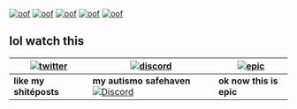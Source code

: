 [![oof](https://cdn.discordapp.com/emojis/402475241340665866.png)](https://timbstagram.com) [![oof](https://cdn.discordapp.com/emojis/402475241340665866.png)](https://timbstagram.com) [![oof](https://cdn.discordapp.com/emojis/402475241340665866.png)](https://timbstagram.com) [![oof](https://cdn.discordapp.com/emojis/402475241340665866.png)](https://timbstagram.com) [![oof](https://cdn.discordapp.com/emojis/402475241340665866.png)](https://timbstagram.com)

## lol watch this

| [![twitter](https://cdn.discordapp.com/attachments/155726317222887425/252192520094613504/twiter_banner.JPG)](https://twitter.com/Landowo) | [![discord](https://cdn.discordapp.com/attachments/266240393639755778/281920766490968064/discord.png)](https://discord.gg/WvReqEt) | [![epic](https://cdn.discordapp.com/attachments/517421315511025677/517432701582573588/epic.png)](https://minecraft.net/en-us/)
| --- | --- | --- |
| **like my shitéposts** | **my autismo safehaven** [![Discord](https://discordapp.com/api/guilds/374023992253743105/widget.png)](https://discord.gg/WvReqEt) | **ok now this is epic** |

